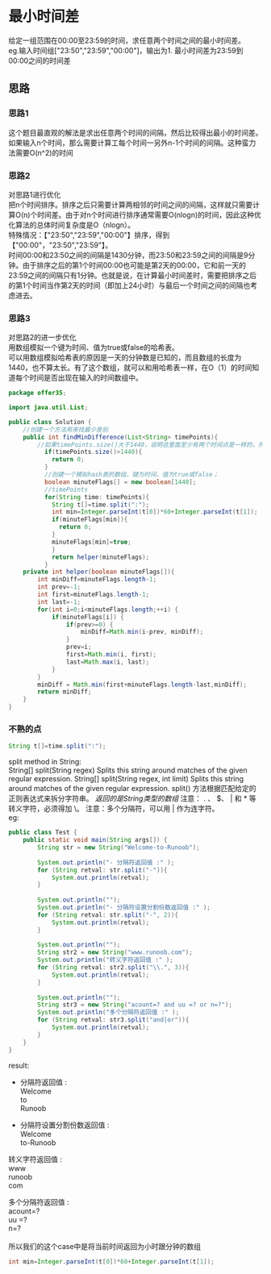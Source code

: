 # 最小时间差
给定一组范围在00:00至23:59的时间，求任意两个时间之间的最小时间差。  
eg.输入时间组["23:50","23:59","00:00"]，输出为1.
最小时间差为23:59到00:00之间的时间差
## 思路
### 思路1  
这个题目最直观的解法是求出任意两个时间的间隔，然后比较得出最小的时间差。如果输入n个时间，那么需要计算工每个时间一另外n-1个时间的间隔。这种蛮力法需要O(n^2)的时间
### 思路2
对思路1进行优化  
把n个时间排序。排序之后只需要计算两相邻的时间之间的间隔，这样就只需要计算O(n)个时间差。由于对n个时间进行排序通常需要O(nlogn)的时间，因此这种优化算法的总体时间复杂度是O（nlogn）。  
特殊情况：【"23:50","23:59","00:00"】排序，得到【"00:00"，"23:50","23:59"】。  
时间00:00和23:50之间的间隔是1430分钟，而23:50和23:59之间的间隔是9分钟。由于排序之后的第1个时间00:00也可能是第2天的00:00，它和前一天的23:59之间的间隔只有1分钟。也就是说，在计算最小时间差时，需要把排序之后的第1个时间当作第2天的时间（即加上24小时）与最后一个时间之间的间隔也考虑进去。
### 思路3
对思路2的进一步优化   
用数组模拟一个键为时间、值为true或false的哈希表。  
可以用数组模拟哈希表的原因是一天的分钟数是已知的，而且数组的长度为1440，也不算太长。有了这个数组，就可以和用哈希表一样，在O（1）的时间知道每个时间是否出现在输入的时间数组中。
```java
package offer35;

import java.util.List;

public class Solution {
	//创建一个方法用来找最少差别
	public int findMinDifference(List<String> timePoints){
		//如果timePoints.size()大于1440，说明这里面至少有两个时间点是一样的，所以返回0
		  if(timePoints.size()>1440){
		    return 0;
		  }
		  //创建一个模拟hash表的数组，键为时间，值为true或false；
		  boolean minuteFlags[] = new boolean[1440];
		  //timePoints
		  for(String time: timePoints){
		    String t[]=time.split(":");
		    int min=Integer.parseInt(t[0])*60+Integer.parseInt(t[1]);
		    if(minuteFlags[min]){
		      return 0;
		    }
		    minuteFlags[min]=true;
		    }
		    return helper(minuteFlags);
		  }
	private int helper(boolean minuteFlags[]){
		int minDiff=minuteFlags.length-1;
		int prev=-1;
		int first=minuteFlags.length-1;
		int last=-1;
		for(int i=0;i<minuteFlags.length;++i) {
			if(minuteFlags[i]) {
				if(prev>=0) {
					minDiff=Math.min(i-prev, minDiff);
				}
				prev=i;
				first=Math.min(i, first);
				last=Math.max(i, last);
			}
		}
		minDiff = Math.min(first+minuteFlags.length-last,minDiff);
		return minDiff;
	}
}
```
### 不熟的点
```java
String t[]=time.split(":");
```
split method in String:  
String[] 	split(String regex)
Splits this string around matches of the given regular expression.
String[] 	split(String regex, int limit)
Splits this string around matches of the given regular expression.
split() 方法根据匹配给定的正则表达式来拆分字符串。
*返回的是String类型的数组*
注意： . 、 $、 | 和 * 等转义字符，必须得加 \\。
注意：多个分隔符，可以用 | 作为连字符。  
eg:
```java
public class Test {
    public static void main(String args[]) {
        String str = new String("Welcome-to-Runoob");
 
        System.out.println("- 分隔符返回值 :" );
        for (String retval: str.split("-")){
            System.out.println(retval);
        }
 
        System.out.println("");
        System.out.println("- 分隔符设置分割份数返回值 :" );
        for (String retval: str.split("-", 2)){
            System.out.println(retval);
        }
 
        System.out.println("");
        String str2 = new String("www.runoob.com");
        System.out.println("转义字符返回值 :" );
        for (String retval: str2.split("\\.", 3)){
            System.out.println(retval);
        }
 
        System.out.println("");
        String str3 = new String("acount=? and uu =? or n=?");
        System.out.println("多个分隔符返回值 :" );
        for (String retval: str3.split("and|or")){
            System.out.println(retval);
        }
    }
}
```
result:  
- 分隔符返回值 :  
Welcome  
to  
Runoob  

- 分隔符设置分割份数返回值 :  
Welcome  
to-Runoob  

转义字符返回值 :  
www  
runoob  
com  

多个分隔符返回值 :  
acount=?   
 uu =?   
 n=?  
 <br/>
 所以我们的这个case中是将当前时间返回为小时跟分钟的数组
```java
int min=Integer.parseInt(t[0])*60+Integer.parseInt(t[1]);
```
